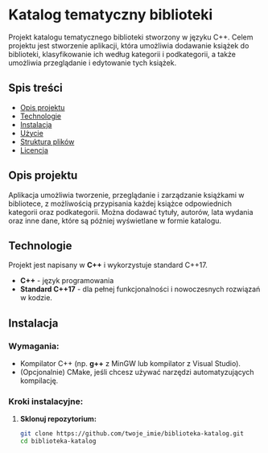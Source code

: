 # Katalog tematyczny biblioteki

Projekt katalogu tematycznego biblioteki stworzony w języku C++. Celem projektu jest stworzenie aplikacji, która umożliwia dodawanie książek do biblioteki, klasyfikowanie ich według kategorii i podkategorii, a także umożliwia przeglądanie i edytowanie tych książek.

## Spis treści

- [Opis projektu](#opis-projektu)
- [Technologie](#technologie)
- [Instalacja](#instalacja)
- [Użycie](#użycie)
- [Struktura plików](#struktura-plików)
- [Licencja](#licencja)

## Opis projektu

Aplikacja umożliwia tworzenie, przeglądanie i zarządzanie książkami w bibliotece, z możliwością przypisania każdej książce odpowiednich kategorii oraz podkategorii. Można dodawać tytuły, autorów, lata wydania oraz inne dane, które są później wyświetlane w formie katalogu.

## Technologie

Projekt jest napisany w **C++** i wykorzystuje standard C++17.

- **C++** - język programowania
- **Standard C++17** - dla pełnej funkcjonalności i nowoczesnych rozwiązań w kodzie.

## Instalacja

### Wymagania:

- Kompilator C++ (np. **g++** z MinGW lub kompilator z Visual Studio).
- (Opcjonalnie) CMake, jeśli chcesz używać narzędzi automatyzujących kompilację.

### Kroki instalacyjne:

1. **Sklonuj repozytorium:**
   ```bash
   git clone https://github.com/twoje_imie/biblioteka-katalog.git
   cd biblioteka-katalog
   ```
